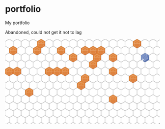 # portfolio

My portfolio

Abandoned, could not get it not to lag

![preview](./portfolio-preview.png)
